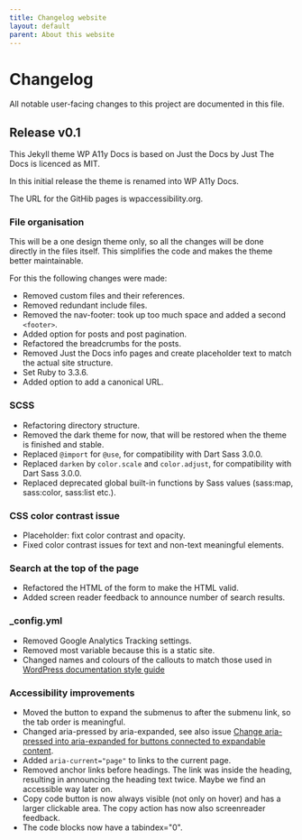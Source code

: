 ```yaml
---
title: Changelog website
layout: default
parent: About this website
---
```


# Changelog

All notable user-facing changes to this project are documented in this file.

## Release v0.1

This Jekyll theme WP A11y Docs is based on Just the Docs by
Just The Docs is licenced as MIT.

In this initial release the theme is renamed into WP A11y Docs.

The URL for the GitHib pages is wpaccessibility.org.

### File organisation
This will be a one design theme only, so all the changes will be done directly in the files itself. This simplifies the code and makes the theme better maintainable. 

For this the following changes were made:
- Removed custom files and their references.
- Removed redundant include files.
- Removed the nav-footer: took up too much space and added a second `<footer>`.
- Added option for posts and post pagination.
- Refactored the breadcrumbs for the posts.
- Removed Just the Docs info pages and create placeholder text to match the actual site structure.
- Set Ruby to 3.3.6.
- Added option to add a canonical URL.

### SCSS 

- Refactoring directory structure.
- Removed the dark theme for now, that will be restored when the theme is finished and stable.
- Replaced `@import` for `@use`, for compatibility with Dart Sass 3.0.0.
- Replaced `darken` by `color.scale` and `color.adjust`, for compatibility with Dart Sass 3.0.0.
- Replaced deprecated global built-in functions by Sass values (sass:map, sass:color, sass:list etc.).

### CSS color contrast issue
- Placeholder: fixt color contrast and opacity.
- Fixed color contrast issues for text and non-text meaningful elements.

### Search at the top of the page
- Refactored the HTML of the form to make the HTML valid.
- Added screen reader feedback to announce number of search results.

### _config.yml

- Removed Google Analytics Tracking settings.
- Removed most variable because this is a static site.
- Changed names and colours of the callouts to match those used in [WordPress documentation style guide](https://make.wordpress.org/docs/handbook/documentation-team-handbook/handbooks-style-and-formatting-guide/)

### Accessibility improvements

- Moved the button to expand the submenus to after the submenu link, so the tab order is meaningful.
- Changed aria-pressed by aria-expanded, see also issue [Change aria-pressed into aria-expanded for buttons connected to expandable content](https://github.com/just-the-docs/just-the-docs/issues/1680).
- Added `aria-current="page"` to links to the current page.
- Removed anchor links before headings. The link was inside the heading, resulting in announcing the heading text twice. Maybe we find an accessible way later on.
- Copy code button is now always visible (not only on hover) and has a larger clickable area. The copy action has now also screenreader feedback.
- The code blocks now have a tabindex="0".
